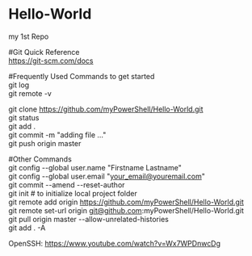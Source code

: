 # Hello-World
my 1st Repo

#Git Quick Reference <br />
https://git-scm.com/docs <br />



#Frequently Used Commands to get started <br />
git log <br />
git remote -v <br />

git clone https://github.com/myPowerShell/Hello-World.git <br />
git status <br />
git add . <br />
git commit -m "adding file ..." <br />
git push origin master <br />


#Other Commands <br />
git config --global user.name "Firstname Lastname" <br />
git config --global user.email "your_email@youremail.com" <br />
git commit --amend --reset-author <br />
git init # to initialize local project folder <br />
git remote add origin https://github.com/myPowerShell/Hello-World.git <br />
git remote set-url origin git@github.com:myPowerShell/Hello-World.git <br />
git pull origin master  --allow-unrelated-histories <br />
git add . -A <br />

OpenSSH:
https://www.youtube.com/watch?v=Wx7WPDnwcDg



